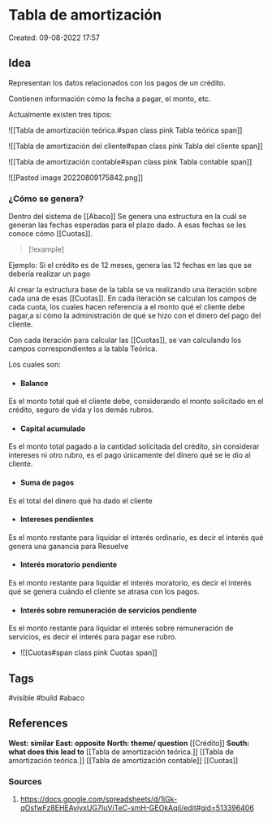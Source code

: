 # Tabla de amortización

Created: 09-08-2022 17:57

## <span class="pink"> **Idea** </span>
Representan los datos relacionados con los pagos de un crédito.

Contienen información cómo la fecha a pagar, el monto, etc.

Actualmente existen tres tipos:

![[Tabla de amortización teórica.#span class pink Tabla teórica span]]

![[Tabla de amortización del cliente#span class pink Tabla del cliente span]]

![[Tabla de amortización contable#span class pink Tabla contable span]]

![[Pasted image 20220809175842.png]]

### ¿Cómo se genera?

Dentro del sistema de [[Abaco]] Se genera una estructura en la cuál se generan las fechas esperadas para el plazo dado. A esas fechas se les conoce cómo [[Cuotas]].

> [!example]
> 
Ejemplo: Si el crédito es de 12 meses, genera las 12 fechas en las que se debería realizar un pago

Al crear la estructura base de la tabla se va realizando una iteración sobre cada una de esas [[Cuotas]]. En cada iteración se calculan los campos de cada cuota, los cuales hacen referencia a el monto qué el cliente debe pagar,a sí cómo la administración de qué se hizo con el dinero del pago del cliente.

Con cada iteración para calcular las [[Cuotas]], se van calculando los campos correspondientes a la tabla Teórica.

Los cuales son:

* #### Balance
Es el monto total qué el cliente debe, considerando el monto solicitado en el crédito, seguro de vida y los demás rubros.

* #### Capital acumulado
Es el monto total pagado a la cantidad solicitada del crédito, sin considerar intereses ni otro rubro, es el pago únicamente del dinero qué se le dio al cliente.

* #### Suma de pagos
Es el total del dinero qué ha dado el cliente

* #### Intereses pendientes
Es el monto restante para liquidar el interés ordinario, es decir el interés qué genera una ganancia para Resuelve

* #### Interés moratorio pendiente
Es el monto restante para liquidar el interés moratorio, es decir el interés qué se genera cuándo el cliente se atrasa con los pagos.

* #### Interés sobre remuneración de servicios pendiente
Es el monto restante para liquidar el interés sobre remuneración de servicios, es decir el interés para pagar ese rubro.

* ![[Cuotas#span class pink Cuotas span]]

## <span class="orange"> **Tags**</span>
<span class="tag"> #visible</span> <span class="tag"> #build</span> <span class="tag"> #abaco</span> 

## <span class="green"> **References**</span>
<span class="blue"> **West: similar** </span>
<span class="blue"> **East: opposite** </span>
<span class="blue"> **North: theme/ question** </span>
[[Crédito]]
<span class="blue"> **South: what does this lead to** </span>
[[Tabla de amortización teórica.]]
[[Tabla de amortización teórica.]]
[[Tabla de amortización contable]]
[[Cuotas]]

### <span class="purple"> **Sources**</span>
1.  https://docs.google.com/spreadsheets/d/1iGk-qOsfwFz8EHEAyiyxUG7IuViTeC-smH-GEOkAqiI/edit#gid=513396406